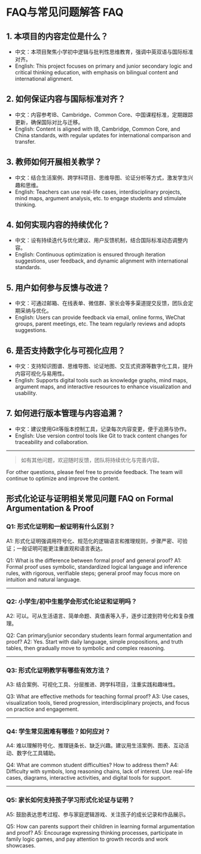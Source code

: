 # FAQ与常见问题解答 FAQ

## 1. 本项目的内容定位是什么？

- 中文：本项目聚焦小学初中逻辑与批判性思维教育，强调中英双语与国际标准对齐。
- English: This project focuses on primary and junior secondary logic and critical thinking education, with emphasis on bilingual content and international alignment.

## 2. 如何保证内容与国际标准对齐？

- 中文：内容参考IB、Cambridge、Common Core、中国课程标准，定期跟踪更新，确保国际对比与迁移。
- English: Content is aligned with IB, Cambridge, Common Core, and China standards, with regular updates for international comparison and transfer.

## 3. 教师如何开展相关教学？

- 中文：结合生活案例、跨学科项目、思维导图、论证分析等方式，激发学生兴趣和思维。
- English: Teachers can use real-life cases, interdisciplinary projects, mind maps, argument analysis, etc. to engage students and stimulate thinking.

## 4. 如何实现内容的持续优化？

- 中文：设有持续迭代与优化建议、用户反馈机制，结合国际标准动态调整内容。
- English: Continuous optimization is ensured through iteration suggestions, user feedback, and dynamic alignment with international standards.

## 5. 用户如何参与反馈与改进？

- 中文：可通过邮箱、在线表单、微信群、家长会等多渠道提交反馈，团队会定期采纳与优化。
- English: Users can provide feedback via email, online forms, WeChat groups, parent meetings, etc. The team regularly reviews and adopts suggestions.

## 6. 是否支持数字化与可视化应用？

- 中文：支持知识图谱、思维导图、论证地图、交互式资源等数字化工具，提升内容可视化与易用性。
- English: Supports digital tools such as knowledge graphs, mind maps, argument maps, and interactive resources to enhance visualization and usability.

## 7. 如何进行版本管理与内容追溯？

- 中文：建议使用Git等版本控制工具，记录每次内容变更，便于追溯与协作。
- English: Use version control tools like Git to track content changes for traceability and collaboration.

---

> 如有其他问题，欢迎随时反馈，团队将持续优化与完善内容。

For other questions, please feel free to provide feedback. The team will continue to optimize and improve the content.

## 形式化论证与证明相关常见问题 FAQ on Formal Argumentation & Proof

### Q1: 形式化证明和一般证明有什么区别？

A1: 形式化证明强调用符号化、规范化的逻辑语言和推理规则，步骤严密、可验证；一般证明可能更注重直观和语言表达。

Q1: What is the difference between formal proof and general proof?
A1: Formal proof uses symbolic, standardized logical language and inference rules, with rigorous, verifiable steps; general proof may focus more on intuition and natural language.

---

### Q2: 小学生/初中生能学会形式化论证和证明吗？

A2: 可以。可从生活语言、简单命题、真值表等入手，逐步过渡到符号化和复杂推理。

Q2: Can primary/junior secondary students learn formal argumentation and proof?
A2: Yes. Start with daily language, simple propositions, and truth tables, then gradually move to symbolic and complex reasoning.

---

### Q3: 形式化证明教学有哪些有效方法？

A3: 结合案例、可视化工具、分层推进、跨学科项目，注重实践和趣味性。

Q3: What are effective methods for teaching formal proof?
A3: Use cases, visualization tools, tiered progression, interdisciplinary projects, and focus on practice and engagement.

---

### Q4: 学生常见困难有哪些？如何应对？

A4: 难以理解符号化、推理链条长、缺乏兴趣。建议用生活案例、图表、互动活动、数字化工具辅助。

Q4: What are common student difficulties? How to address them?
A4: Difficulty with symbols, long reasoning chains, lack of interest. Use real-life cases, diagrams, interactive activities, and digital tools for support.

---

### Q5: 家长如何支持孩子学习形式化论证与证明？

A5: 鼓励表达思考过程、参与家庭逻辑游戏、关注孩子的成长记录和作品展示。

Q5: How can parents support their children in learning formal argumentation and proof?
A5: Encourage expressing thinking processes, participate in family logic games, and pay attention to growth records and work showcases.
